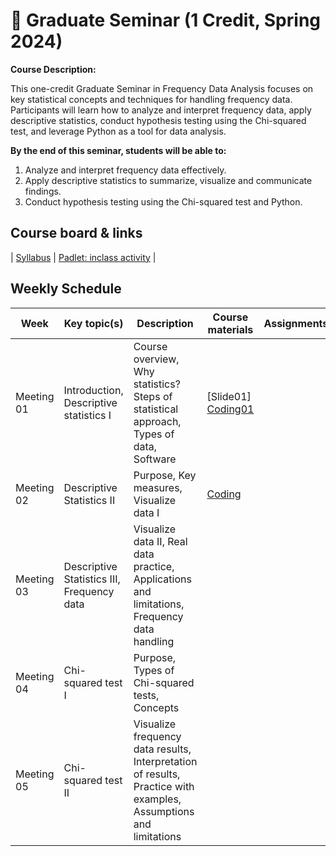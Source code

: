 # 🌿 Graduate Seminar (1 Credit, Spring 2024)

**Course Description:**

This one-credit Graduate Seminar in Frequency Data Analysis focuses on key statistical concepts and techniques for handling frequency data. Participants will learn how to analyze and interpret frequency data, apply descriptive statistics, conduct hypothesis testing using the Chi-squared test, and leverage Python as a tool for data analysis.

**By the end of this seminar, students will be able to:**

1. Analyze and interpret frequency data effectively.
2. Apply descriptive statistics to summarize, visualize and communicate findings.
3. Conduct hypothesis testing using the Chi-squared test and Python.

## Course board & links
| [Syllabus]() | [Padlet: inclass activity]() |

## Weekly Schedule

|Week|Key topic(s)|Description|Course materials|Assignments|
|--|--|--|--|--|
|Meeting 01|Introduction, <br>Descriptive statistics I|Course overview, Why statistics? Steps of statistical approach, Types of data, Software|[Slide01]<br>[Coding01](https://github.com/MK316/Spring2024/blob/main/Seminar/Seminar01A.ipynb)||
|Meeting 02|Descriptive Statistics II|Purpose, Key measures, Visualize data I|[Coding](https://github.com/MK316/Spring2024/blob/main/Seminar/Seminar01B.ipynb)||
|Meeting 03|Descriptive Statistics III, Frequency data|Visualize data II, Real data practice, Applications and limitations, Frequency data handling|||
|Meeting 04|Chi-squared test I|Purpose, Types of Chi-squared tests, Concepts|||
|Meeting 05|Chi-squared test II|Visualize frequency data results, Interpretation of results, Practice with examples, Assumptions and limitations|||

